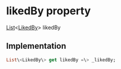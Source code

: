 


# likedBy property









[List](https:api.flutter.dev/flutter/dart-core/List-class.html)&lt;[LikedBy](../../models_post_post_model/LikedBy-class.md)\> likedBy
  







## Implementation

```dart
List\<LikedBy\> get likedBy =\> _likedBy;
```








